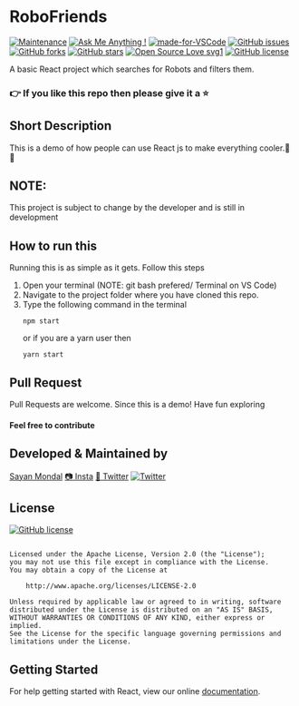 # RoboFriends
[![Maintenance](https://img.shields.io/badge/Maintained%3F-yes-green.svg)](https://GitHub.com/Naereen/StrapDown.js/graphs/commit-activity) [![Ask Me Anything !](https://img.shields.io/badge/Ask%20me-anything-1abc9c.svg)](https://GitHub.com/Naereen/ama) [![made-for-VSCode](https://img.shields.io/badge/Made%20for-VSCode-1f425f.svg)](https://code.visualstudio.com/) [![GitHub issues](https://img.shields.io/github/issues/S-ayanide/Robofriends)](https://github.com/S-ayanide/Robofriends/issues)
[![GitHub forks](https://img.shields.io/github/forks/S-ayanide/Robofriends?style=social)](https://github.com/S-ayanide/Robofriends/network) [![GitHub stars](https://img.shields.io/github/stars/S-ayanide/Robofriends?style=social)](https://github.com/S-ayanide/Robofriends/stargazers) [![Open Source Love svg1](https://badges.frapsoft.com/os/v1/open-source.svg?v=103)](https://github.com/ellerbrock/open-source-badges/)
[![GitHub license](https://img.shields.io/github/license/S-ayanide/Robofriends?style=for-the-badge)](https://github.com/S-ayanide/Robofriends/blob/master/LICENSE)

A basic React project which searches for Robots and filters them.
### 👉 If you like this repo then please give it a ⭐️

## Short Description
This is a demo of how people can use React js to make everything cooler.📳✨

## NOTE:
This project is subject to change by the developer and is still in development

## How to run this
Running this is as simple as it gets. Follow this steps
1. Open your terminal (NOTE: git bash prefered/ Terminal on VS Code)
2. Navigate to the project folder where you have cloned this repo.
3. Type the following command in the terminal 
     ```
     npm start
     ```
   or if you are a yarn user then
     ```
     yarn start
     ```
     
## Pull Request

Pull Requests are welcome. Since this is a demo! Have fun exploring

#### Feel free to contribute

## Developed & Maintained by
[Sayan Mondal](https://github.com/S-ayanide) 
[📷 Insta](https://www.instagram.com/s_ayanide/)
[🐤 Twitter](https://www.instagram.com/s_ayanide/) [![Twitter](https://img.shields.io/twitter/url/https/github.com/S-ayanide/Robofriends?style=social)](https://twitter.com/intent/tweet?text=Wow:&url=https%3A%2F%2Fgithub.com%2FS-ayanide%2FRobofriends)

## License 
[![GitHub license](https://img.shields.io/github/license/S-ayanide/Robofriends?style=for-the-badge)](https://github.com/S-ayanide/Robofriends/blob/master/LICENSE)
```Copyright 2019 Sayan Mondal

Licensed under the Apache License, Version 2.0 (the "License");
you may not use this file except in compliance with the License.
You may obtain a copy of the License at

    http://www.apache.org/licenses/LICENSE-2.0

Unless required by applicable law or agreed to in writing, software
distributed under the License is distributed on an "AS IS" BASIS,
WITHOUT WARRANTIES OR CONDITIONS OF ANY KIND, either express or implied.
See the License for the specific language governing permissions and
limitations under the License.
```

## Getting Started
For help getting started with React, view our online [documentation](https://reactjs.org).
